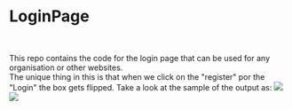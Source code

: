 # LoginPage 
<br>
<p>
This repo contains the code for the login page that can be used for any organisation or other websites. <br>
The unique thing in this is that when we click on the "register" por the "Login" the box gets flipped.
Take a look at the sample of the output as:
<img src="E:\Videos\Login Page\LoginPage\Screenshot 2024-10-14 002720.png">
<img src="E:\Videos\Login Page\LoginPage\Screenshot 2024-10-14 002813.png">
</p>

